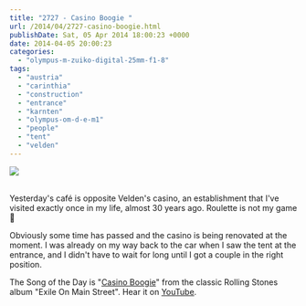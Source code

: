 ```yaml
---
title: "2727 - Casino Boogie "
url: /2014/04/2727-casino-boogie.html
publishDate: Sat, 05 Apr 2014 18:00:23 +0000
date: 2014-04-05 20:00:23
categories: 
  - "olympus-m-zuiko-digital-25mm-f1-8"
tags: 
  - "austria"
  - "carinthia"
  - "construction"
  - "entrance"
  - "karnten"
  - "olympus-om-d-e-m1"
  - "people"
  - "tent"
  - "velden"
---
```

<div class="container">
<div class="center"><a target="_blank" href="https://d25zfm9zpd7gm5.cloudfront.net/1200x1200/2014/20140329_161255_lr.jpg"><img src="https://d25zfm9zpd7gm5.cloudfront.net/0600x0600/2014/20140329_161255_lr.jpg" /></a></div>
</div>
<br />

Yesterday's café is opposite Velden's casino, an establishment that I've visited exactly once in my life, almost 30 years ago. Roulette is not my game 🙂

Obviously some time has passed and the casino is being renovated at the moment. I was already on my way back to the car when I saw the tent at the entrance, and I didn't have to wait for long until I got a couple in the right position.

The Song of the Day is "<a href="http://www.lyricsmode.com/lyrics/r/rolling_stones/casino_boogie.html" target="_blank">Casino Boogie</a>" from the classic Rolling Stones album "Exile On Main Street". Hear it on <a href="https://www.youtube.com/watch?v=D7ETn56GWHQ" target="_blank">YouTube</a>.
